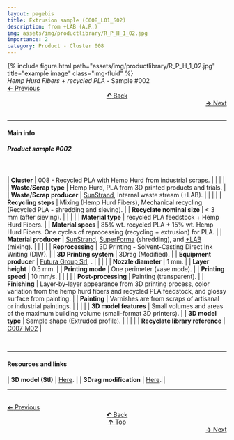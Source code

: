 ```yaml
---
layout: pagebis
title: Extrusion sample (C008_L01_S02)
description: from +LAB (A.R.)
img: assets/img/productlibrary/R_P_H_1_02.jpg
importance: 2
category: Product - Cluster 008
---
```

<div class="row">
    <div class="col-sm mt-3 mt-md-0">
        {% include figure.html path="assets/img/productlibrary/R_P_H_1_02.jpg" title="example image" class="img-fluid" %}
    </div>
</div>
<div class="caption">
    <i>Hemp Hurd Fibers + recycled PLA</i> - Sample #002
</div>

<div class="row justify-content-sm-center">
    <div class="col-sm-4 mt-3 mt-md-0" style="text-align:left">
  <a href="/projects/ProLi_C008_L01_S01/" target="_self"><b>←</b> Previous</a>
    </div>
    <div class="col-sm-4 mt-3 mt-md-0" style="text-align:center">
  <a href="/productlibrary/" target="_self"><b>↶</b> Back</a>
    </div>
    <div class="col-sm-4 mt-3 mt-md-0" style="text-align:right">
        <td align="right"><a href="/projects/ProLi_C008_L01_S03/" target="_self"><b>→</b> Next</a></td>
    </div>
</div>
<br>

<hr>
<h4><b>Main info</b></h4>
<h5>Product sample #002</h5>
<br>

| <b>Cluster</b>       | 008 - Recycled PLA with Hemp Hurd from industrial scraps. |
|    |     |
| <b>Waste/Scrap type</b>       | Hemp Hurd, PLA from 3D printed products and trials.     |
| <b>Waste/Scrap producer</b>    | [SunStrand](https://www.linkedin.com/company/sunstrand/?originalSubdomain=it), Internal waste stream (+LAB).   |
|    |     |
| <b>Recycling steps</b>      | Mixing (Hemp Hurd Fibers), Mechanical recycling (Recycled PLA - shredding and sieving).     |
| <b>Recyclate nominal size</b>       | < 3 mm (after sieving).    |
|    |     |
| <b>Material type</b>      | recycled PLA feedstock + Hemp Hurd Fibers. |
| <b>Material specs</b>       | 85% wt. recycled PLA + 15% wt. Hemp Hurd Fibers. One cycles of reprocessing (recycling + extrusion) for PLA.    |
| <b>Material producer</b>   | [SunStrand](https://www.linkedin.com/company/sunstrand/?originalSubdomain=it), [SuperForma](https://superforma.xyz/) (shredding), and [+LAB](piulab.it) (mixing).     |
|    |     |
| <b>Reprocessing</b>      | 3D Printing - Solvent-Casting Direct Ink Writing (DIW). |
| <b>3D Printing system</b>      | 3Drag (Modified).    |
| <b>Equipment producer</b>   | [Futura Group Srl](https://www.futuragroupsrl.it/), .   |
|    |     |
| <b>Nozzle diameter</b>      | 1 mm. |
| <b>Layer height</b>      | 0.5 mm.    |
| <b>Printing mode</b>   | One perimeter (vase mode).   |
| <b>Printing speed</b>   | 10 mm/s.  |
|    |     |
| <b>Post-processing</b>   | Painting (transparent).    |
| <b>Finishing</b>      | Layer-by-layer appearance from 3D printing process, color variation from the hemp hurd fibers and recycled PLA feedstock, and glossy surface from painting.    |
| <b>Painting</b>    | Varnishes are from scraps of artisanal or industrial paintings.   |
|    |     |
| <b>3D model features</b>      | Small volumes and areas of the maximum building volume (small-format 3D printers).    |
| <b>3D model type</b>      | Sample shape (Extruded profile).    |
|    |     |
| <b>Recyclate library reference</b>    | <a href="/projects/RecLi_C007_M02/" target="_blank">C007_M02</a>     |

<br>
<hr>
<h4><b>Resources and links</b></h4>

| <b>3D model (Stl)</b>       | [Here](https://osf.io/rwafy/files/osfstorage/650d7675cf3dc938aaad157c ).   |
| <b>3Drag modification</b>       | [Here](https://doi.org/10.5281/zenodo.4295839 ).   |

<hr>

<br>
<div class="row justify-content-sm-center">
    <div class="col-sm-3 mt-3 mt-md-0" style="text-align:left">
  <a href="/projects/ProLi_C008_L01_S01/" target="_self"><b>←</b> Previous</a>
    </div>
    <div class="col-sm-3 mt-3 mt-md-0" style="text-align:center">
  <a href="/productlibrary/" target="_self"><b>↶</b> Back</a>
    </div>
    <div class="col-sm-3 mt-3 mt-md-0" style="text-align:center">
  <a href="#" target="_self"><b>↑</b> Top</a>
    </div>
    <div class="col-sm-3 mt-3 mt-md-0" style="text-align:right">
        <td align="right"><a href="/projects/ProLi_C008_L01_S03/" target="_self"><b>→</b> Next</a></td>
    </div>
</div>
